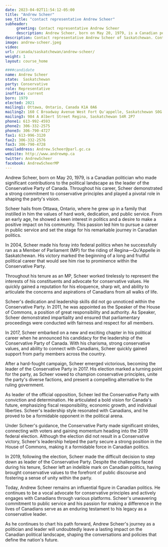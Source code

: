 ```yaml
---
date: 2023-04-02T11:54:12-05:00
title: "Andrew Scheer"
seo_title: "contact representative Andrew Scheer"
subheader:
     greeting: Contact representative Andrew Scheer
     description: Andrew Scheer, born on May 20, 1979, is a Canadian politician who made significant contributions to the political landscape as the leader of the Conservative Party of Canada. Throughout his career, Scheer demonstrated a strong commitment to conservative principles and played a pivotal role in shaping the party's vision.
description: Contact representative Andrew Scheer of Saskatchewan. Contact information for Andrew Scheer includes email address, phone number, and mailing address.
image: andrew-scheer.jpeg
video:
url: /canada/saskatchewan/andrew-scheer/
weight: 1
layout: course_home

####candidate
name: Andrew Scheer
state:	Saskatchewan
party: Conservative
role: Representative
inoffice: current
born: 1979
elected: 2021
mailing1: Ottawa, Ontario, Canada K1A 0A6
mailing2: 160 C Broadway Avenue West Fort Qu'appelle, Saskatchewan S0G 1S0
mailing3: 984 A Albert Street Regina, Saskatchewan S4R 2P7
phone1: 613-992-4593
phone2: 306-332-2575
phone3: 306-790-4727
fax1: 613-996-3120
fax2: 306-332-2576
fax3: 306-790-4728
emailaddress: Andrew.Scheer@parl.gc.ca
website: http://www.andrewmp.ca
twitter: AndrewScheer
facebook: AndrewScheerMP
---
```


Andrew Scheer, born on May 20, 1979, is a Canadian politician who made significant contributions to the political landscape as the leader of the Conservative Party of Canada. Throughout his career, Scheer demonstrated a strong commitment to conservative principles and played a pivotal role in shaping the party's vision.

Scheer hails from Ottawa, Ontario, where he grew up in a family that instilled in him the values of hard work, dedication, and public service. From an early age, he showed a keen interest in politics and a desire to make a positive impact on his community. This passion led him to pursue a career in public service and set the stage for his remarkable journey in Canadian politics.

In 2004, Scheer made his foray into federal politics when he successfully ran as a Member of Parliament (MP) for the riding of Regina—Qu'Appelle in Saskatchewan. His victory marked the beginning of a long and fruitful political career that would see him rise to prominence within the Conservative Party.

Throughout his tenure as an MP, Scheer worked tirelessly to represent the interests of his constituents and advocate for conservative values. He quickly gained a reputation for his eloquence, sharp wit, and ability to articulate the concerns and aspirations of Canadians from all walks of life.

Scheer's dedication and leadership skills did not go unnoticed within the Conservative Party. In 2011, he was appointed as the Speaker of the House of Commons, a position of great responsibility and authority. As Speaker, Scheer demonstrated impartiality and ensured that parliamentary proceedings were conducted with fairness and respect for all members.

In 2017, Scheer embarked on a new and exciting chapter in his political career when he announced his candidacy for the leadership of the Conservative Party of Canada. With his charisma, strong conservative values, and ability to connect with Canadians, Scheer quickly gained support from party members across the country.

After a hard-fought campaign, Scheer emerged victorious, becoming the leader of the Conservative Party in 2017. His election marked a turning point for the party, as Scheer vowed to champion conservative principles, unite the party's diverse factions, and present a compelling alternative to the ruling government.

As leader of the official opposition, Scheer led the Conservative Party with conviction and determination. He articulated a bold vision for Canada's future, emphasizing fiscal responsibility, economic growth, and individual liberties. Scheer's leadership style resonated with Canadians, and he proved to be a formidable opponent in the political arena.

Under Scheer's guidance, the Conservative Party made significant strides, connecting with voters and gaining momentum heading into the 2019 federal election. Although the election did not result in a Conservative victory, Scheer's leadership helped the party secure a strong position in the House of Commons, making it a formidable force in Canadian politics.

In 2019, following the election, Scheer made the difficult decision to step down as leader of the Conservative Party. Despite the challenges faced during his tenure, Scheer left an indelible mark on Canadian politics, having brought conservative values to the forefront of public discourse and fostering a sense of unity within the party.

Today, Andrew Scheer remains an influential figure in Canadian politics. He continues to be a vocal advocate for conservative principles and actively engages with Canadians through various platforms. Scheer's unwavering commitment to public service and his passion for making a difference in the lives of Canadians serve as an enduring testament to his legacy as a conservative leader.

As he continues to chart his path forward, Andrew Scheer's journey as a politician and leader will undoubtedly leave a lasting impact on the Canadian political landscape, shaping the conversations and policies that define the nation's future.
